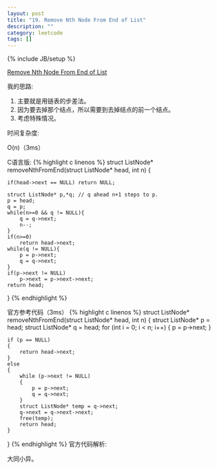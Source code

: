 ```yaml
---
layout: post
title: "19. Remove Nth Node From End of List"
description: ""
category: leetcode
tags: []
---
```

{% include JB/setup %}


[Remove Nth Node From End of List](https://leetcode.com/problems/remove-nth-node-from-end-of-list/)

我的思路:

1. 主要就是用链表的步差法。
2. 因为要去掉那个结点，所以需要到去掉结点的前一个结点。
3. 考虑特殊情况。

时间复杂度:

O(n)（3ms）

C语言版:
{% highlight c linenos %} 
struct ListNode* removeNthFromEnd(struct ListNode* head, int n) {
    
    if(head->next == NULL) return NULL;
    
    struct ListNode* p,*q; // q ahead n+1 steps to p.
    p = head;
    q = p;
    while(n>=0 && q != NULL){
        q = q->next;
        n--;
    }
    if(n>=0)
        return head->next;
    while(q != NULL){
        p = p->next;
        q = q->next;
    }
    if(p->next != NULL)
        p->next = p->next->next;
    return head;
}
{% endhighlight %} 

官方参考代码（3ms）
{% highlight c linenos %} 
struct ListNode* removeNthFromEnd(struct ListNode* head, int n)
{
	struct ListNode* p = head;
	struct ListNode* q = head;
	for (int i = 0; i < n; i++)
	{
		p = p->next;
	}

	if (p == NULL)
	{
		return head->next;
	}
	else
	{
		while (p->next != NULL)
		{
			p = p->next;
			q = q->next;
		}
		struct ListNode* temp = q->next;
		q->next = q->next->next;
		free(temp);
		return head;
	}

}
{% endhighlight %} 
官方代码解析:

大同小异。



